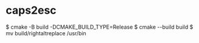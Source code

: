# caps2esc

$ cmake -B build -DCMAKE_BUILD_TYPE=Release
$ cmake --build build
$ mv build/rightaltreplace /usr/bin
